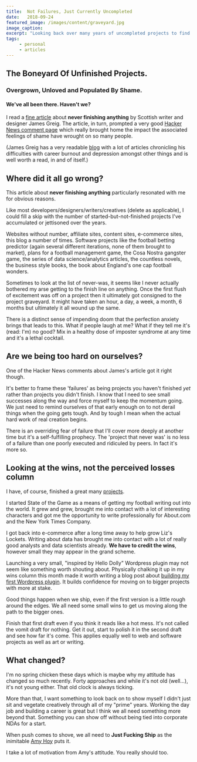 ```yaml
---
title:  Not Failures, Just Currently Uncompleted
date:   2018-09-24
featured_image: /images/content/graveyard.jpg
image_caption: 
excerpt: "Looking back over many years of uncompleted projects to find the successes instead of perceived failures."
tags: 
     - personal
     - articles
---
```

## The Boneyard Of Unfinished Projects.

### Overgrown, Unloved and Populated By Shame.

#### We've all been there. Haven't we?

I read a [fine article](https://greig.cc/i-never-finish-anyth/) about **never finishing anything** by Scottish writer and designer James Greig. The article, in turn, prompted a very good [Hacker News comment page](https://news.ycombinator.com/item?id=7075537) which really brought home the impact the associated feelings of shame have wrought on so many people.

(James Greig has a very readable [blog](https://www.greig.cc) with a lot of articles chronicling his difficulties with career burnout and depression amongst other things and is well worth a read, in and of itself.)

## Where did it all go wrong?

This article about **never finishing anything** particularly resonated with me for obvious reasons.

Like most developers/designers/writers/creatives (delete as applicable), I could fill a skip with the number of started-but-not-finished projects I've accumulated or jettisoned over the years.

Websites without number, affiliate sites, content sites, e-commerce sites, this blog a number of times. Software projects like the football betting predictor (again several different iterations, none of them brought to market), plans for a football management game, the Cosa Nostra gangster game, the series of data science/analytics articles, the countless novels, the business style books, the book about England's one cap football wonders.

Sometimes to look at the list of never-was, it seems like I never actually bothered my arse getting to the finish line on anything. Once the first flush of excitement was off on a project then it ultimately got consigned to the project graveyard. It might have taken an hour, a day, a week, a month, 6 months but ultimately it all wound up the same.

There is a distinct sense of impending doom that the perfection anxiety brings that leads to this. What if people laugh at me? What if they tell me it's (read: I'm) no good? Mix in a healthy dose of imposter syndrome at any time and it's a lethal cocktail.

## Are we being too hard on ourselves?

One of the Hacker News comments about James's article got it right though.

It's better to frame these 'failures' as being projects you haven't finished *yet* rather than projects you didn't finish. I know that I need to see small successes along the way and force myself to keep the momentum going. We just need to remind ourselves of that early enough on to not derail things when the going gets tough. And by tough I mean when the actual hard work of real creation begins.

There is an overriding fear of failure that I'll cover more deeply at another time but it's a self-fulfilling prophecy. The 'project that never was' is no less of a failure than one poorly executed and ridiculed by peers. In fact it's more so.

## Looking at the wins, not the perceived losses column

I have, of course, finished a great many [projects](https://alanhylands.com/projects/).

I started State of the Game as a means of getting my football writing out into the world. It grew and grew, brought me into contact with a lot of interesting characters and got me the opportunity to write professionally for About.com and the New York Times Company.

I got back into e-commerce after a long time away to help grow Liz's Lockets. Writing about data has brought me into contact with a lot of really good analysts and data scientists already. **We have to credit the wins**, however small they may appear in the grand scheme.

Launching a very small, "inspired by Hello Dolly" Wordpress plugin may not seem like something worth shouting about. Physically chalking it up in my wins column this month made it worth writing a blog post about [building my first Wordpress plugin](https://alanhylands.com/building-my-first-wordpress-plugin/). It builds confidence for moving on to bigger projects with more at stake.

Good things happen when we ship, even if the first version is a little rough around the edges. We all need some small wins to get us moving along the path to the bigger ones.

Finish that first draft even if you think it reads like a hot mess. It's not called the vomit draft for nothing. Get it out, start to polish it in the second draft and see how far it's come. This applies equally well to web and software projects as well as art or writing.

## What changed?

I'm no spring chicken these days which is maybe why my attitude has changed so much recently. Forty approaches and while it's not old (well...), it's not young either. That old clock is always ticking.

More than that, I want something to look back on to show myself I didn't just sit and vegetate creatively through all of my "prime" years. Working the day job and building a career is great but I think we all need something more beyond that. Something you can show off without being tied into corporate NDAs for a start.

When push comes to shove, we all need to **Just Fucking Ship** as the inimitable [Amy Hoy](https://stackingthebricks.com/just-fucking-ship/) puts it.

I take a lot of motivation from Amy's attitude. You really should too.